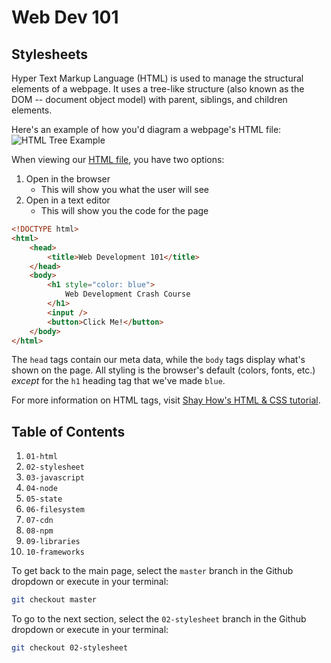 # Web Dev 101

## Stylesheets

Hyper Text Markup Language (HTML) is used to manage the structural elements of a webpage. It uses a tree-like structure (also known as the DOM -- document object model) with parent, siblings, and children elements.

Here's an example of how you'd diagram a webpage's HTML file:  
![HTML Tree Example](https://www.w3schools.com/js/pic_htmltree.gif)

When viewing our [HTML file](./index.html), you have two options:
1. Open in the browser
    - This will show you what the user will see
2. Open in a text editor
    - This will show you the code for the page

```html
<!DOCTYPE html>
<html>
    <head>
        <title>Web Development 101</title>
    </head>
    <body>
        <h1 style="color: blue">
            Web Development Crash Course
        </h1>
        <input />
        <button>Click Me!</button>
    </body>
</html>
```

The `head` tags contain our meta data, while the `body` tags display what's shown on the page. All styling is the browser's default (colors, fonts, etc.) *except* for the `h1` heading tag that we've made `blue`.

For more information on HTML tags, visit [Shay How's HTML & CSS tutorial](https://learn.shayhowe.com/html-css/).

## Table of Contents

1. `01-html`
1. `02-stylesheet`
1. `03-javascript`
1. `04-node`
1. `05-state`
1. `06-filesystem`
1. `07-cdn`
1. `08-npm`
1. `09-libraries`
1. `10-frameworks`

To get back to the main page, select the `master` branch in the Github dropdown or execute in your terminal:

```sh
git checkout master
```

To go to the next section, select the `02-stylesheet` branch in the Github dropdown or execute in your terminal:
```sh
git checkout 02-stylesheet
```
